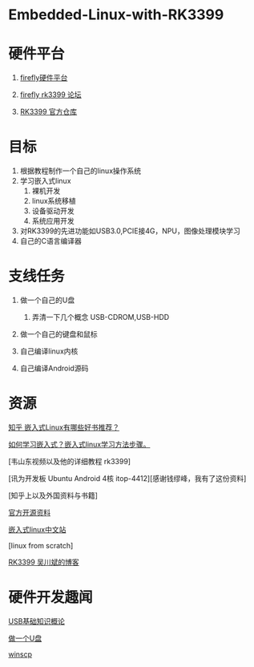 # Embedded-Linux-with-RK3399
# 硬件平台
1. [firefly硬件平台](http://www.t-firefly.com/)

2. [firefly rk3399 论坛](http://dev.t-firefly.com/forum-209-1.html)

3. [RK3399 官方仓库](https://github.com/rockchip-linux)
# 目标
1. 根据教程制作一个自己的linux操作系统
2. 学习嵌入式linux
    1. 裸机开发
    2. linux系统移植
    3. 设备驱动开发
    4. 系统应用开发
3. 对RK3399的先进功能如USB3.0,PCIE接4G，NPU，图像处理模块学习
4. 自己的C语言编译器

# 支线任务
1. 做一个自己的U盘
    1. 弄清一下几个概念 USB-CDROM,USB-HDD
2. 做一个自己的键盘和鼠标

3. 自己编译linux内核

4. 自己编译Android源码
# 资源

[知乎 嵌入式Linux有哪些好书推荐？](https://www.zhihu.com/question/21336174)

[如何学习嵌入式？嵌入式linux学习方法步骤。](https://www.zhihu.com/question/35102799)

[韦山东视频以及他的详细教程 rk3399]

[讯为开发板 Ubuntu Android 4核 itop-4412][感谢钱缪峰，我有了这份资料]

[知乎上以及外国资料与书籍]

[官方开源资料](http://opensource.rock-chips.com/wiki_Main_Page)

[嵌入式linux中文站](http://www.embeddedlinux.org.cn/)

[linux from scratch]

[RK3399 吴川斌的博客](https://www.mr-wu.cn/rockchip-rk3399-reference-design/)

# 硬件开发趣闻

[USB基础知识概论](www.crifan.com/files/doc/docbook/usb_basic/release/html/usb_basic.html#why_many_class)

[做一个U盘](http://bbs.mydigit.cn/thread.php?fid=18)

[winscp](https://winscp.net/eng/docs/after_installation?ver=5.15.5&lang=chs&utm_source=winscp&utm_medium=setup&utm_campaign=5.15.5&prevver=&automatic=0)
